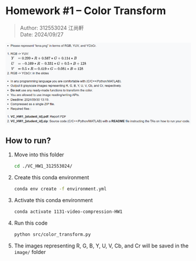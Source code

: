 # Homework #1 – Color Transform

> Author: 312553024 江尚軒  
> Date: 2024/09/27

![HW1.png](HW1.png)

## How to run?

1. Move into this folder
    
    ```bash
    cd ./VC_HW1_312553024/
    ```
    
2. Create this conda environment
    
    ```bash
    conda env create -f environment.yml
    ```
    
3. Activate this conda environment
    
    ```bash
    conda activate 1131-video-compression-HW1
    ```
    
4. Run this code
    
    ```bash
    python src/color_transform.py
    ```
    
5. The images representing R, G, B, Y, U, V, Cb, and Cr will be saved in the `image/` folder